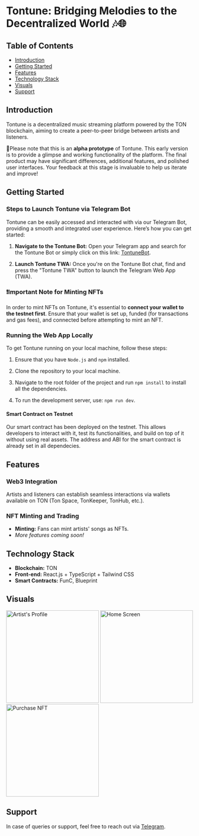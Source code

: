 # Tontune: Bridging Melodies to the Decentralized World 🎶🌐

## Table of Contents
- [Introduction](#introduction)
- [Getting Started](#getting-started)
- [Features](#features)
- [Technology Stack](#technology-stack)
- [Visuals](#visuals)
- [Support](#support)

## Introduction
Tontune is a decentralized music streaming platform powered by the TON blockchain, aiming to create a peer-to-peer bridge between artists and listeners.

:small_blue_diamond:Please note that this is an **alpha prototype** of Tontune. This early version is to provide a glimpse and working functionality of the platform. The final product may have significant differences, additional features, and polished user interfaces. Your feedback at this stage is invaluable to help us iterate and improve!

## Getting Started

### Steps to Launch Tontune via Telegram Bot

Tontune can be easily accessed and interacted with via our Telegram Bot, providing a smooth and integrated user experience. Here’s how you can get started:

1. **Navigate to the Tontune Bot:** Open your Telegram app and search for the Tontune Bot or simply click on this link: [TontuneBot](https://t.me/TontuneBot/Tontune).

2. **Launch Tontune TWA:** Once you're on the Tontune Bot chat, find and press the "Tontune TWA" button to launch the Telegram Web App (TWA).

### :exclamation:Important Note for Minting NFTs
In order to mint NFTs on Tontune, it's essential to **connect your wallet to the testnet first**. Ensure that your wallet is set up, funded (for transactions and gas fees), and connected before attempting to mint an NFT.

### Running the Web App Locally
To get Tontune running on your local machine, follow these steps:

1. Ensure that you have `Node.js` and `npm` installed.

2. Clone the repository to your local machine.

3. Navigate to the root folder of the project and run `npm install` to install all the dependencies.

4. To run the development server, use: `npm run dev`.

#### Smart Contract on Testnet
Our smart contract has been deployed on the testnet. This allows developers to interact with it, test its functionalities, and build on top of it without using real assets. The address and ABI for the smart contract is already set in all dependecies.

## Features
### Web3 Integration
Artists and listeners can establish seamless interactions via wallets available on TON (Ton Space, TonKeeper, TonHub, etc.).

### NFT Minting and Trading
- **Minting:** Fans can mint artists' songs as NFTs.
- *More features coming soon!*

## Technology Stack
- **Blockchain:** TON
- **Front-end:** React.js + TypeScript + Tailwind CSS
- **Smart Contracts:** FunC, Blueprint

## Visuals
<img src="https://res.cloudinary.com/do6yo1hx8/image/upload/v1696706255/IMG_8648_vvblzc.jpg" alt="Artist's Profile" width="250"/>
<img src="https://res.cloudinary.com/do6yo1hx8/image/upload/v1696706260/IMG_8647_capow3.jpg" alt="Home Screen" width="250"/>
<img src="https://res.cloudinary.com/do6yo1hx8/image/upload/v1696706249/IMG_8649_ewf2n9.jpg" alt="Purchase NFT" width="250"/>

## Support
In case of queries or support, feel free to reach out via [Telegram](https://t.me/k_sterio).
